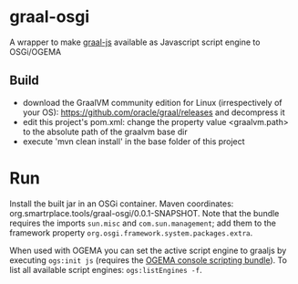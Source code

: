 # graal-osgi

A wrapper to make [graal-js](https://github.com/graalvm/graaljs) available as Javascript script engine to OSGi/OGEMA

## Build

- download the GraalVM community edition for Linux (irrespectively of your OS): https://github.com/oracle/graal/releases and decompress it
- edit this project's pom.xml: change the property value <graalvm.path> to the absolute path of the graalvm base dir
- execute 'mvn clean install' in the base folder of this project

# Run
Install the built jar in an OSGi container. Maven coordinates: org.smartrplace.tools/graal-osgi/0.0.1-SNAPSHOT. Note that the bundle requires 
the imports `sun.misc` and `com.sun.management`; add them to the framework property `org.osgi.framework.system.packages.extra`.

When used with OGEMA you can set the active script engine to graaljs by executing `ogs:init js` 
(requires the [OGEMA console scripting bundle](https://github.com/ogema/ogema/tree/public/src/tools/ogema-console-scripting)).
To list all available script engines: `ogs:listEngines -f`.
